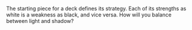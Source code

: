 The starting piece for a deck defines its strategy. Each of its strengths as white is a weakness as black, and vice versa. How will you balance between light and shadow?